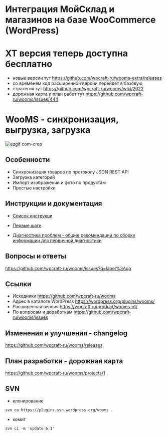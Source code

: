 # Интеграция МойСклад и магазинов на базе WooCommerce (WordPress)

# XT версия теперь доступна бесплатно
- новые версии тут https://github.com/wpcraft-ru/wooms-extra/releases
- со временем код расширенной версии перейдет в базовую
- стратегия тут https://github.com/wpcraft-ru/wooms/wiki/2022
- дорожная карта и план работ тут https://github.com/wpcraft-ru/wooms/issues/444

# WooMS - синхронизация, выгрузка, загрузка

![ezgif com-crop](https://user-images.githubusercontent.com/1852897/83941610-70d42980-a7f5-11ea-9172-65e032e47026.gif)


## Особенности

* Синхронизация товаров по протоколу JSON REST API
* Загрузка категорий
* Импорт изображений и фото по продуктам
* Простые настройки

## Инструкции и документация

- [Список инструкци](https://github.com/wpcraft-ru/wooms/wiki)

- [Первые шаги](https://github.com/wpcraft-ru/wooms/wiki/GettingStarted)

- [Диагностика проблем - общие рекомендации по сборку информации для первичной диагностики](https://github.com/wpcraft-ru/wooms/wiki/Diagnostics)


## Вопросы и ответы

https://github.com/wpcraft-ru/wooms/issues?q=label%3Aqa


## Ссылки

- Исходники https://github.com/wpcraft-ru/wooms
- Адрес в каталоге WordPress https://wordpress.org/plugins/wooms/
- Расширенная версия https://wpcraft.ru/product/wooms-xt/
- По вопросам и доработкам https://github.com/wpcraft-ru/wooms/issues


## Изменения и улучшения - changelog

https://github.com/wpcraft-ru/wooms/releases


## План разработки - дорожная карта

https://github.com/wpcraft-ru/wooms/projects/1


## SVN

- клонирование
```
svn co https://plugins.svn.wordpress.org/wooms .
```

- комит
```
svn ci -m 'update 6.1'
```
